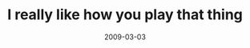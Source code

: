 ---
layout: base.njk
title : 'I really like how you play that thing' 
view_title : 'I really like how you play that thing' 
year : '2009' 
date : '2009-03-03' 
img_file : '/drawing/ireallylikehowyouplaythatthing.png' 
html_file : 'ireallylikehowyouplaythatthing' 
next_html : 'manandwife.html' 
year_order : '66' 
permalink : "title/{{html_file}}.html"
---